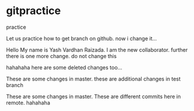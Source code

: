 # gitpractice
practice

Let us practice how to get branch on github.
now i change it...

Hello My name is Yash Vardhan Raizada. I am the new collaborator.
further there is one more change.
do not change this

hahahaha
here are some deleted changes too...

These are some changes in master.
these are additional changes in test branch

These are some changes in master.
These are different commits here in remote. hahahaha
